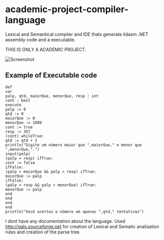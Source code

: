 # academic-project-compiler-language
Lexical and Semantical compiler and IDE thats generate ildasm .NET assembly code and a executable.

THIS IS ONLY A ACADEMIC PROJECT.

![Screenshot](https://i.postimg.cc/7LfHR23s/2020-08-12-120631-1920x1080-scrot.png)

## Example of Executable code

```
def
var
palp, qtd, maiorQue, menorQue, resp : int
cont : bool
execute
palp := 0
qtd := 0
maiorQue := 0
menorQue := 1000
cont := true
resp := 357
(cont) whileTrue:
qtd := qtd + 1
println("Digite um número maior que ",maiorQue," e menor que ",menorQue,".")
input(palp)
(palp = resp) ifTrue:
cont := false
ifFalse:
(palp > maiorQue && palp < resp) ifTrue:
maiorQue := palp
ifFalse:
(palp > resp && palp < menorQue) ifTrue:
menorQue := palp
end
end
end
end
println("Você acertou o número em apenas ",qtd," tentativas")
```

I dont have any documentation about the language.
Used http://gals.sourceforge.net for creation of Lexical and Sematic analisation rules and creation of the parse tree.
